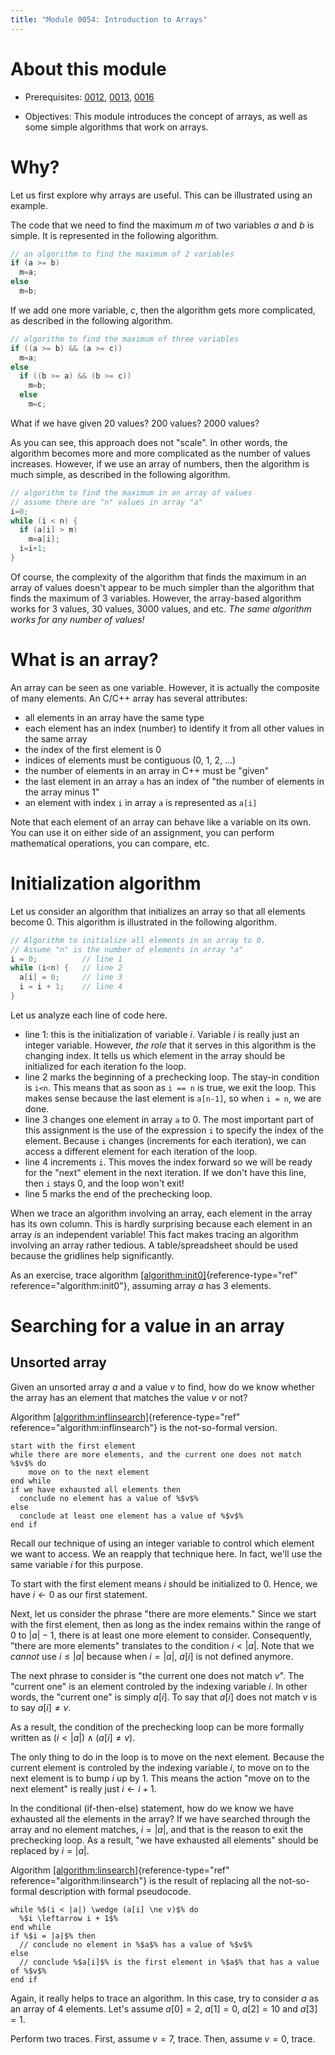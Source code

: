 ```yaml
---
title: "Module 0054: Introduction to Arrays"
---
```


# About this module

-   Prerequisites: [0012](../0012), [0013](../0013), [0016](../0016)

-   Objectives: This module introduces the concept of arrays, as well as
    some simple algorithms that work on arrays.

# Why?

Let us first explore why arrays are useful. This can be illustrated
using an example.

The code that we need to find the maximum $m$ of two variables $a$ and
$b$ is simple. It is represented in the following algorithm.

```c
// an algorithm to find the maximum of 2 variables
if (a >= b)
  m=a;
else
  m=b;
```

If we add one more variable, $c$, then the algorithm gets more
complicated, as described in the following algorithm.

```c
// algorithm to find the maximum of three variables
if ((a >= b) && (a >= c))
  m=a;
else
  if ((b >= a) && (b >= c))
    m=b;
  else
    m=c;
```

What if we have given 20 values? 200 values? 2000 values?

As you can see, this approach does not "scale". In other words, the
algorithm becomes more and more complicated as the number of values
increases. However, if we use an array of numbers, then the algorithm is
much simple, as described in the following algorithm.

```c
// algorithm to find the maximum in an array of values
// assume there are "n" values in array "a"
i=0;
while (i < n) {
  if (a[i] > m)
    m=a[i];
  i=i+1;
}
```

Of course, the complexity of the algorithm that finds the maximum in an array of values doesn't appear to be much simpler than the
algorithm that finds the maximum of 3 variables. However, the array-based algorithm
works for 3 values, 30 values, 3000
values, and etc. *The same algorithm works for any number of values!*

# What is an array?

An array can be seen as one variable. However, it is actually the
composite of many elements. An C/C++ array has several attributes:

-   all elements in an array have the same type
-   each element has an index (number) to identify it from all other values in the same array
-   the index of the first element is 0
-   indices of elements must be contiguous (0, 1, 2, ...)
-   the number of elements in an array in C++ must be "given"
-   the last element in an array `a` has an index of "the number of elements in the array minus 1"
-   an element with index `i` in array `a` is represented as `a[i]`

Note that each element of an array can behave like a variable on its
own. You can use it on either side of an assignment, you can perform
mathematical operations, you can compare, etc.

# Initialization algorithm

Let us consider an algorithm that initializes an array so that all
elements become 0. This algorithm is illustrated in the following algorithm.

```c
// Algorithm to initialize all elements in an array to 0.
// Assume "n" is the number of elements in array "a"
i = 0;          // line 1
while (i<n) {   // line 2
  a[i] = 0;     // line 3
  i = i + 1;    // line 4
}
```

Let us analyze each line of code here.

-   line 1: this is the initialization of variable
    $i$. Variable $i$ is really just an integer variable. However, *the
    role* that it serves in this algorithm is the changing index. It
    tells us which element in the array should be initialized for each
    iteration fo the loop.
-   line 2 marks the beginning of a prechecking loop.
    The stay-in condition is `i<n`. This means that as soon as
    `i == n` is true, we exit the loop. This makes sense because the last
    element is `a[n-1]`, so when `i = n`, we are done.
-   line 3 changes one element in array `a` to 0. The
    most important part of this assignment is the use of the expression
    `i` to specify the index of the element. Because `i` changes
    (increments for each iteration), we can access a different element
    for each iteration of the loop.
-   line 4 increments `i`. This moves the index forward so we will be ready for the "next" element in the next     iteration. If we don't have this line, then `i` stays 0, and the
    loop won't exit! 
-   line 5 marks the end of the prechecking loop.

When we trace an algorithm involving an array, each element in the array
has its own column. This is hardly surprising because each element in an
array *is* an independent variable! This fact makes tracing an
algorithm involving an array rather tedious. A table/spreadsheet should
be used because the gridlines help significantly.

As an exercise, trace algorithm
[\[algorithm:init0\]](#algorithm:init0){reference-type="ref"
reference="algorithm:init0"}, assuming array $a$ has 3 elements.

# Searching for a value in an array

## Unsorted array

Given an unsorted array $a$ and a value $v$ to find, how do we know
whether the array has an element that matches the value $v$ or not?

Algorithm
[\[algorithm:inflinsearch\]](#algorithm:inflinsearch){reference-type="ref"
reference="algorithm:inflinsearch"} is the not-so-formal version.

``` {#algorithm:inflinsearch .numberLines .pseudocode language="pseudocode" numbers="left" label="algorithm:inflinsearch" caption="An informal algorithm to search for a value in an unsorted array."}
start with the first element
while there are more elements, and the current one does not match %$v$% do
    move on to the next element
end while
if we have exhausted all elements then
  conclude no element has a value of %$v$%
else
  conclude at least one element has a value of %$v$%
end if
```

Recall our technique of using an integer variable to control which
element we want to access. We an reapply that technique here. In fact,
we'll use the same variable $i$ for this purpose.

To start with the first element means $i$ should be initialized to 0.
Hence, we have $i \leftarrow 0$ as our first statement.

Next, let us consider the phrase "there are more elements." Since we
start with the first element, then as long as the index remains within
the range of 0 to $|a|-1$, there is at least one more element to
consider. Consequently, "there are more elements" translates to the
condition $i < |a|$. Note that we *cannot* use $i \le |a|$ because when
$i = |a|$, $a[i]$ is not defined anymore.

The next phrase to consider is "the current one does not match $v$". The
"current one" is an element controled by the indexing variable $i$. In
other words, the "current one" is simply $a[i]$. To say that $a[i]$ does
not match $v$ is to say $a[i] \ne v$.

As a result, the condition of the prechecking loop can be more formally
written as $(i < |a|) \wedge (a[i] \ne v)$.

The only thing to do in the loop is to move on the next element. Because
the current element is controled by the indexing variable $i$, to move
on to the next element is to bump $i$ up by 1. This means the action
"move on to the next element" is really just $i \leftarrow
    i + 1$.

In the conditional (if-then-else) statement, how do we know we have
exhausted all the elements in the array? If we have searched through the
array and no element matches, $i = |a|$, and that is the reason to exit
the prechecking loop. As a result, "we have exhausted all elements"
should be replaced by $i = |a|$.

Algorithm
[\[algorithm:linsearch\]](#algorithm:linsearch){reference-type="ref"
reference="algorithm:linsearch"} is the result of replacing all the
not-so-formal description with formal pseudocode.

``` {#algorithm:linsearch .numberLines .pseudocode language="pseudocode" numbers="left" label="algorithm:linsearch" caption="The formalized version of algorithm \\ref{algorithm:inflinsearch}."}
while %$(i < |a|) \wedge (a[i] \ne v)$% do
  %$i \leftarrow i + 1$%
end while
if %$i = |a|$% then
  // conclude no element in %$a$% has a value of %$v$%
else
  // conclude %$a[i]$% is the first element in %$a$% that has a value of %$v$%
end if
```

Again, it really helps to trace an algorithm. In this case, try to
consider $a$ as an array of 4 elements. Let's assume $a[0] = 2$,
$a[1] = 0$, $a[2] = 10$ and $a[3] = 1$.

Perform two traces. First, assume $v = 7$, trace. Then, assume $v = 0$,
trace.
